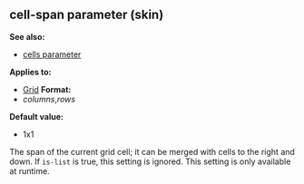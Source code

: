 ## cell-span parameter (skin)
**See also:**
+   [cells parameter](/ref/%7Bskin%7D/param/cells.md) 
<!-- -->
**Applies to:**
+   [Grid](/ref/%7Bskin%7D/control/grid.md) <!-- -->
**Format:**
+   *columns*,*rows*
<!-- -->
**Default value:**
+   1x1


The span of the current grid cell; it can be merged with cells
to the right and down. If `is-list` is true, this setting is ignored.
This setting is only available at runtime.